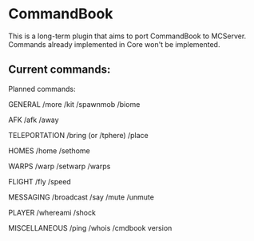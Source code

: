 CommandBook
===========

This is a long-term plugin that aims to port CommandBook to MCServer. Commands already implemented in Core won't be implemented.

Current commands:
---


Planned commands:

GENERAL
/more
/kit
/spawnmob
/biome

AFK
/afk
/away

TELEPORTATION
/bring (or /tphere)
/place

HOMES
/home
/sethome

WARPS
/warp
/setwarp
/warps

FLIGHT
/fly
/speed

MESSAGING
/broadcast
/say
/mute
/unmute

PLAYER
/whereami
/shock

MISCELLANEOUS
/ping
/whois
/cmdbook version
